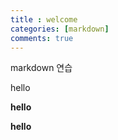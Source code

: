 ```yaml
---
title : welcome
categories: [markdown]
comments: true
---
```


markdown 연습

hello

**hello**

__hello__
